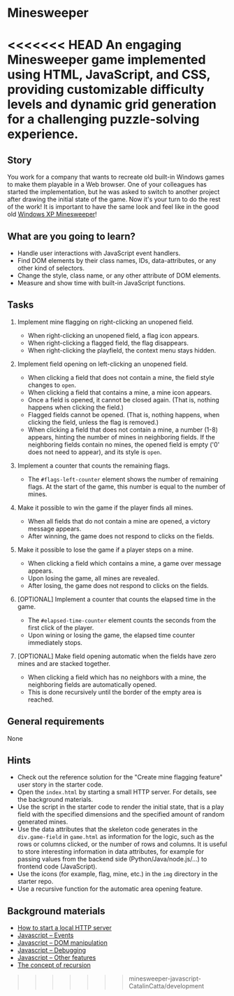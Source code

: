 # Minesweeper
<<<<<<< HEAD
An engaging Minesweeper game implemented using HTML, JavaScript, and CSS, providing customizable difficulty levels and dynamic grid generation for a challenging puzzle-solving experience.
=======

## Story

You work for a company that wants to recreate old built-in Windows games to make them playable in a Web browser.
One of your colleagues has started the implementation, but he was asked to switch to another project after drawing the initial state of the game. Now it's your turn to do the rest of the work!
It is important to have the same look and feel like in the good old [Windows XP Minesweeper](https://minesweeper.online/)!

## What are you going to learn?

- Handle user interactions with JavaScript event handlers.
- Find DOM elements by their class names, IDs, data-attributes, or any other kind of selectors.
- Change the style, class name, or any other attribute of DOM elements.
- Measure and show time with built-in JavaScript functions.

## Tasks

1. Implement mine flagging on right-clicking an unopened field.
    - When right-clicking an unopened field, a flag icon appears.
    - When right-clicking a flagged field, the flag disappears.
    - When right-clicking the playfield, the context menu stays hidden.

2. Implement field opening on left-clicking an unopened field.
    - When clicking a field that does not contain a mine, the field style changes to `open`.
    - When clicking a field that contains a mine, a mine icon appears.
    - Once a field is opened, it cannot be closed again. (That is, nothing happens when clicking the field.)
    - Flagged fields cannot be opened. (That is, nothing happens, when clicking the field, unless the flag is removed.)
    - When clicking a field that does not contain a mine, a number (1-8) appears, hinting the number of mines in neighboring fields. If the neighboring fields contain no mines, the opened field is empty ('0' does not need to appear), and its style is `open`.

3. Implement a counter that counts the remaining flags.
    - The `#flags-left-counter` element shows the number of remaining flags. At the start of the game, this number is equal to the number of mines.

4. Make it possible to win the game if the player finds all mines.
    - When all fields that do not contain a mine are opened, a victory message appears.
    - After winning, the game does not respond to clicks on the fields.

5. Make it possible to lose the game if a player steps on a mine.
    - When clicking a field which contains a mine, a game over message appears.
    - Upon losing the game, all mines are revealed.
    - After losing, the game does not respond to clicks on the fields.

6. [OPTIONAL] Implement a counter that counts the elapsed time in the game.
    - The `#elapsed-time-counter` element counts the seconds from the first click of the player.
    - Upon wining or losing the game, the elapsed time counter immediately stops.

7. [OPTIONAL] Make field opening automatic when the fields have zero mines and are stacked together.
    - When clicking a field which has no neighbors with a mine, the neighboring fields are automatically opened.
    - This is done recursively until the border of the empty area is reached.

## General requirements

None

## Hints

- Check out the reference solution for the "Create mine flagging feature" user story in the starter code.
- Open the `index.html` by starting a small HTTP server. For details, see the background materials.
- Use the script in the starter code to render the initial state, that is a play field with the specified dimensions and the specified amount of random generated mines.
- Use the data attributes that the skeleton code generates in the `div.game-field` in `game.html` as information for the logic, such as the rows or columns clicked, or the number of rows and columns.
  It is useful to store interesting information in data attributes, for example for passing values from the backend side (Python/Java/node.js/...) to frontend code (JavaScript).
- Use the icons (for example, flag, mine, etc.) in the `img` directory in the starter repo.
- Use a recursive function for the automatic area opening feature.

## Background materials

- <i class="far fa-exclamation"></i> [How to start a local HTTP server](project/curriculum/materials/pages/tools/serve-files.md)
- <i class="far fa-exclamation"></i> [Javascript – Events](project/curriculum/materials/pages/javascript/javascript-events.md)
- <i class="far fa-exclamation"></i> [Javascript – DOM manipulation](project/curriculum/materials/pages/javascript/javascript-dom.md)
- <i class="far fa-exclamation"></i> [Javascript – Debugging](project/curriculum/materials/pages/javascript/javascript-debugging.md)
- <i class="far fa-exclamation"></i> [Javascript – Other features](project/curriculum/materials/pages/javascript/javascript-other-features.md)
- <i class="far fa-video"></i> [The concept of recursion](https://www.youtube.com/watch?v=vPEJSJMg4jY)
>>>>>>> minesweeper-javascript-CatalinCatta/development
